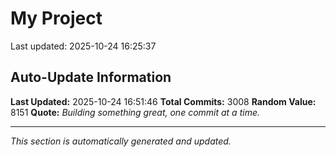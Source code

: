 # My Project


Last updated: 2025-10-24 16:25:37







































































































































































































































































































































































































































































































































































































































































































































































































































































































































































































































































































































































































































































































































































































































































































































































































































































































































































































































































































































































































































































































































































































































































































































































































































































































































































































































































































































































































































































































































































































































































































































































































































































































































































































































































































































## Auto-Update Information

**Last Updated:** 2025-10-24 16:51:46
**Total Commits:** 3008
**Random Value:** 8151
**Quote:** _Building something great, one commit at a time._

---
_This section is automatically generated and updated._